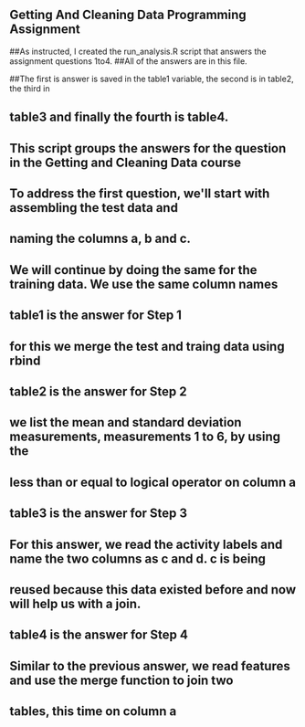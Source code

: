 ## Getting And Cleaning Data Programming Assignment

##As instructed, I created the run_analysis.R script that answers the assignment questions 1to4. 
##All of the answers are in this file.

##The first is answer is saved in the table1 variable, the second is in table2, the third in 
## table3 and finally the fourth is table4.

## This script groups the answers for the question in the Getting and Cleaning Data course
## To address the first question, we'll start with assembling the test data and 
## naming the columns a, b and c. 

## We will continue by doing the same for the training data. We use the same column names
## table1 is the answer for Step 1
## for this we merge the test and traing data using rbind

## table2 is the answer for Step 2
## we list the mean and standard deviation measurements, measurements 1 to 6, by using the 
## less than or equal to logical operator on column a

## table3 is the answer for Step 3
## For this answer, we read the activity labels and name the two columns as c and d. c is being
## reused because this data existed before and now will help us with a join.

## table4 is the answer for Step 4
## Similar to the previous answer, we read features and use the merge function to join two 
## tables, this time on column a
